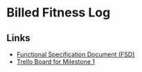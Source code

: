 # Billed Fitness Log

## Links
* [Functional Specification Document (FSD)](https://docs.google.com/document/d/1rriVqPRMtQaCS4ykaw6ov9A6LkeAp-pK2q6qgfJujCA/edit?usp=sharing)
* [Trello Board for Milestone 1](https://trello.com/invite/b/FY72pLtq/7f13899260c5edf921c4314758e3ae41/milestone-1-basic-web-functionality)
